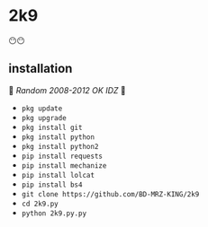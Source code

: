 # 2k9

😶😶

## <b>installation</b>

🔰 _Random 2008-2012 OK IDZ_ 🔰

- `pkg update`
- `pkg upgrade`
- `pkg install git`
- `pkg install python`
- `pkg install python2`
- `pip install requests`
- `pip install mechanize`
- `pip install lolcat`
- `pip install bs4`
- `git clone https://github.com/BD-MRZ-KING/2k9`
- `cd 2k9.py`
- `python 2k9.py.py`
